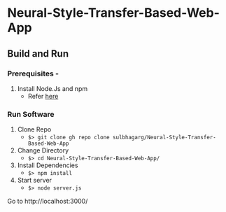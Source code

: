 # Neural-Style-Transfer-Based-Web-App

## Build and Run

### Prerequisites -

1. Install Node.Js and npm
   - Refer [here](https://nodejs.org/en/download/)

### Run Software

1. Clone Repo
   - `$> git clone gh repo clone sulbhagarg/Neural-Style-Transfer-Based-Web-App`
2. Change Directory
   - `$> cd Neural-Style-Transfer-Based-Web-App/`
3. Install Dependencies
   - `$> npm install`
4. Start server
   - `$> node server.js`

Go to http://localhost:3000/